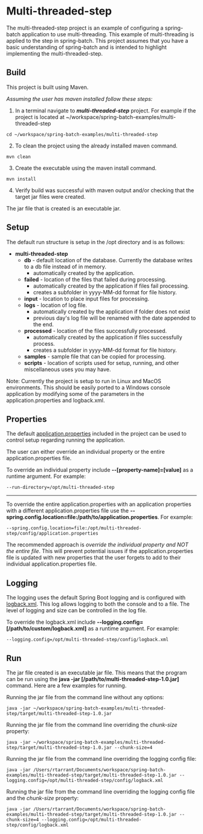 # Multi-threaded-step
The multi-threaded-step project is an example of configuring a spring-batch application to use multi-threading. This example of multi-threading is applied to the step in spring-batch. This project assumes that you have a basic understanding of spring-batch and is intended to highlight implementing the multi-threaded-step. 

## Build
This project is built using Maven. 

*Assuming the user has maven installed follow these steps:*

1. In a terminal navigate to ***multi-threaded-step*** project. For example if the project is located at ~/workspace/spring-batch-examples/multi-threaded-step
```
cd ~/workspace/spring-batch-examples/multi-threaded-step
```

2. To clean the project using the already installed maven command.
```
mvn clean
```

3. Create the executable using the maven install command.
```
mvn install
```

4. Verify build was successful with maven output and/or checking that the target jar files were created.

The jar file that is created is an executable jar.

## Setup
The default run structure is setup in the /opt directory and is as follows:

* **multi-threaded-step**
  * **db** - default location of the database. Currently the database writes to a db file instead of in memory.
    * automatically created by the application.
  * **failed** - location of the files that failed during processing.
    * automatically created by the application if files fail processing.
    * creates a subfolder in yyyy-MM-dd format for file history.
  * **input** - location to place input files for processing.
  * **logs** - location of log file.
    * automatically created by the application if folder does not exist
    * previous day's log file will be renamed with the date appended to the end.
  * **processed** - location of the files successfully processed.
    * automatically created by the application if files successfully process.
    * creates a subfolder in yyyy-MM-dd format for file history.
  * **samples** - sample file that can be copied for processing.
  * **scripts** - location of scripts used for setup, running, and other miscellaneous uses you may have.

Note: Currently the project is setup to run in Linux and MacOS environments. This should be easily ported to a Windows console application by modifying some of the parameters in the application.properties and logback.xml.

## Properties
The default [application.properties](./src/main/resources/application.properties) included in the project can be used to control setup regarding running the application.

The user can either override an individual property or the entire application.properties file.

To override an individual property include **--[property-name]=[value]** as a runtime argument. For example:
```
--run-directory=/opt/multi-threaded-step
```

______

To override the entire application.properties with an application properties with a different application.properties file use the **--spring.config.location=file:/path/to/application.properties**. For example:
```
--spring.config.location=file:/opt/multi-threaded-step/config/application.properties
```

The recommended approach is *override the individual property and NOT the entire file*. This will prevent potential issues if the application.properties file is updated with new properties that the user forgets to add to their individual application.properties file.

## Logging
The logging uses the default Spring Boot logging and is configured with [logback.xml](./src/main/resources/logback.xml). This log allows logging to both the console and to a file. The level of logging and size can be controlled in the log file.

To override the logback.xml include **--logging.config=[/path/to/custom/logback.xml]** as a runtime argument. For example:
```
--logging.config=/opt/multi-threaded-step/config/logback.xml
```

## Run

The jar file created is an executable jar file. This means that the program can be run using the **java -jar [/path/to/multi-threaded-step-1.0.jar]** command. Here are a few examples for running.

Running the jar file from the command line without any options:
```
java -jar ~/workspace/spring-batch-examples/multi-threaded-step/target/multi-threaded-step-1.0.jar
```

Running the jar file from the command line overriding the *chunk-size* property:
```
java -jar ~/workspace/spring-batch-examples/multi-threaded-step/target/multi-threaded-step-1.0.jar --chunk-size=4
```

Running the jar file from the command line overriding the logging config file:
```
java -jar /Users/rtarrant/Documents/workspace/spring-batch-examples/multi-threaded-step/target/multi-threaded-step-1.0.jar --logging.config=/opt/multi-threaded-step/config/logback.xml
```

Running the jar file from the command line overriding the logging config file and the *chunk-size* property:
```
java -jar /Users/rtarrant/Documents/workspace/spring-batch-examples/multi-threaded-step/target/multi-threaded-step-1.0.jar --chunk-size=4 --logging.config=/opt/multi-threaded-step/config/logback.xml
```
